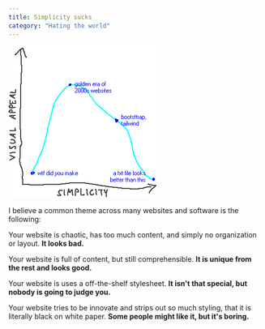 ```yaml
---
title: Simplicity sucks
category: "Hating the world"
---
```


![A graph with the y-axis describing the visual appeal and the x-axis describing the simplicity. The graph has a parabola-like trend with the highest point being in the middle.](graph.gif)

I believe a common theme across many websites and software is the following:

Your website is chaotic, has too much content, and simply no organization or layout. **It looks bad.**

Your website is full of content, but still comprehensible. **It is unique from the rest and looks good.**

Your website is uses a off-the-shelf stylesheet. **It isn't that special, but nobody is going to judge you.**

Your website tries to be innovate and strips out so much styling, that it is literally black on white paper. **Some people might like it, but it's boring.**